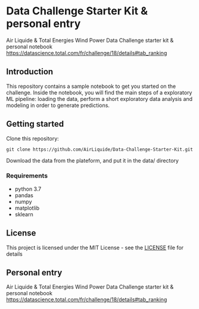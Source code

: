 # Data Challenge Starter Kit & personal entry
Air Liquide & Total Energies Wind Power Data Challenge starter kit & personal notebook 
https://datascience.total.com/fr/challenge/18/details#tab_ranking

## Introduction
This repository contains a sample notebook to get you started on the challenge. Inside the notebook, you will find the main steps of a exploratory ML pipeline: loading the data, perform a short exploratory data analysis and modeling in order to generate predictions.

## Getting started

Clone this repository:
```
git clone https://github.com/AirLiquide/Data-Challenge-Starter-Kit.git
```

Download the data from the plateform, and put it in the data/ directory

### Requirements

* python 3.7
* pandas
* numpy
* matplotlib
* sklearn

## License

This project is licensed under the MIT License - see the [LICENSE](LICENSE) file for details

## Personal entry
Air Liquide & Total Energies Wind Power Data Challenge starter kit & personal notebook 
https://datascience.total.com/fr/challenge/18/details#tab_ranking
